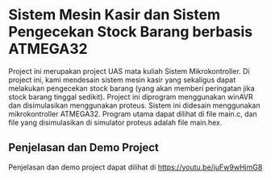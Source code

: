 # Sistem Mesin Kasir dan Sistem Pengecekan Stock Barang berbasis ATMEGA32
Project ini merupakan project UAS mata kuliah Sistem Mikrokontroller. Di project ini, kami mendesain sistem mesin kasir yang sekaligus dapat melakukan pengecekan stock barang (yang akan memberi peringatan jika stock barang tinggal sedikit). Project ini diprogram menggunakan winAVR dan disimulasikan menggunakan proteus. Sistem ini didesain menggunakan mikrokontroller ATMEGA32. Program utama dapat dilihat di file main.c, dan file yang disimulasikan di simulator proteus adalah file main.hex.

## Penjelasan dan Demo Project

Penjelasan dan demo project dapat dilihat di https://youtu.be/juFw9wHjmG8
